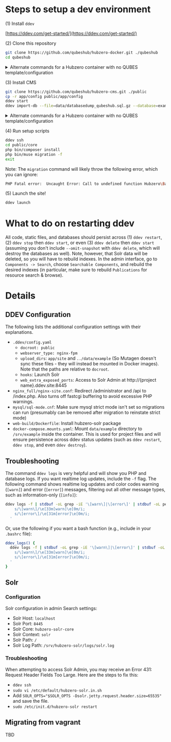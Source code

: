 # Steps to setup a dev environment

(1) Install `ddev`

[https://ddev.com/get-started/](https://ddev.com/get-started/)

(2) Clone this repository

```bash
git clone https://github.com/qubeshub/hubzero-docker.git ./qubeshub
cd qubeshub
```

<details>
<summary>
Alternate commands for a Hubzero container with no QUBES template/configuration
</summary>

```bash
git clone https://github.com/qubeshub/hubzero-docker.git ./hubzero
cd hubzero
```
</details>
<p></p>
(3) Install CMS

```bash
git clone https://github.com/qubeshub/hubzero-cms.git ./public
cp -r app/config public/app/config
ddev start
ddev import-db --file=data/databasedump_qubeshub.sql.gz --database=example
```

<details>
<summary>
Alternate commands for a Hubzero container with no QUBES template/configuration
</summary>

```bash
git clone https://github.com/hubzero/hubzero-cms.git ./public
cp -r app/config public/app/config
ddev config --project-name=hubzero
ddev start
ddev import-db --file=data/databasedump_hubzero.sql.gz --database=example
```
</details>
<p></p>
(4) Run setup scripts

```bash
ddev ssh
cd public/core
php bin/composer install
php bin/muse migration -f
exit
```

Note: The `migration` command will likely throw the following error, which you can ignore:
```bash
PHP Fatal error:  Uncaught Error: Call to undefined function Hubzero\Base\fastcgi_finish_request()
```

(5) Launch the site!

```bash
ddev launch
```

# What to do on restarting ddev

All code, static files, and databases should persist across (1) `ddev restart`, (2) `ddev stop` then `ddev start`, or even (3) `ddev delete` then `ddev start` (assuming you don't include `--omit-snapshot` with `ddev delete`, which will destroy the databases as well). Note, however, that Solr data will be deleted, so you will have to rebuild indexes. In the admin interface, go to `Components -> Search`, choose `Searchable Components`, and rebuild the desired indexes (in particular, make sure to rebuild `Publications` for resource search & browse).

# Details

## DDEV Configuration

The following lists the additional configuration settings with their explanations.

- `.ddev/config.yaml`
  - `docroot: public`
  - `webserver_type: nginx-fpm`
  - `upload_dirs`: `app/site` and `../data/example` (So Mutagen doesn't sync these files - they will instead be mounted in Docker images). Note that the paths are relative to `docroot`.
  - `hooks`: Launch Solr
  - `web_extra_exposed_ports`: Access to Solr Admin at http://{project name}.ddev.site:8445
- `nginx_full/nginx-site.conf`: Redirect /administrator and /api to /index.php. Also turns off fastcgi buffering to avoid excessive PHP warnings.
- `mysql/sql-mode.cnf`: Make sure mysql strict mode isn't set so migrations can run (presumably can be removed after migration to reinstate strict mode)
- `web-build/Dockerfile`: Install hubzero-solr package
- `docker-compose.mounts.yaml`: Mount `data/example` directory to `/srv/example` inside the container. This is used for project files and will ensure persistence across ddev status updates (such as `ddev restart`, `ddev stop`, and even `ddev destroy`).

## Troubleshooting

The command `ddev logs` is very helpful and will show you PHP and database logs. If you want realtime log updates, include the `-f` flag. The following command shows realtime log updates and color codes warning (`[warn]`) and error (`[error]`) messages, filtering out all other message types, such as information-only (`[info]`):

```bash
ddev logs -f | stdbuf -oL grep -iE '\[warn\]|\[error\]' | stdbuf -oL perl -pe '
    s/\[warn\]/\e[33m[warn]\e[0m/i;
    s/\[error\]/\e[31m[error]\e[0m/i;
  '
```

Or, use the following if you want a bash function (e.g., include in your `.bashrc` file):

```bash
ddev_logs() {
  ddev logs -f | stdbuf -oL grep -iE '\[warn\]|\[error\]' | stdbuf -oL perl -pe '
    s/\[warn\]/\e[33m[warn]\e[0m/i;
    s/\[error\]/\e[31m[error]\e[0m/i;
  '
}
```

## Solr

### Configuration

Solr configuration in admin Search settings:
- Solr Host: `localhost`
- Solr Port: `8445`
- Solr Core: `hubzero-solr-core`
- Solr Context: `solr`
- Solr Path: `/`
- Solr Log Path: `/srv/hubzero-solr/logs/solr.log`

### Troubleshooting

When attempting to access Solr Admin, you may receive an Error 431: Request Header Fields Too Large. Here are the steps to fix this:

- `ddev ssh`
- `sudo vi /etc/default/hubzero-solr.in.sh`
- Add `SOLR_OPTS="$SOLR_OPTS -Dsolr.jetty.request.header.size=65535"` and save the file.
- `sudo /etc/init.d/hubzero-solr restart`

## Migrating from vagrant

TBD
